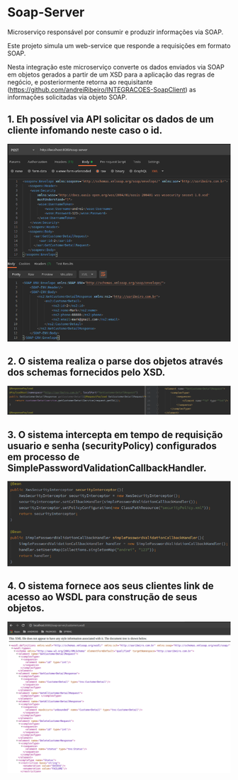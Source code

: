 # Soap-Server

Microserviço responsável por consumir e produzir informações via SOAP.

Este projeto simula um web-service que responde a requisições em formato SOAP.

Nesta integração este microserviço converte os dados enviados via SOAP em objetos gerados a partir de um XSD para a aplicação das regras de negócio, 
e posteriormente retorna ao requisitante (https://github.com/andreiRibeiro/INTEGRACOES-SoapClient) as informações solicitadas via objeto SOAP.


## 1. Eh possível via API solicitar os dados de um cliente infomando neste caso o id.

![](src/imagens/soapServerConsulta.png)

## 2. O sistema realiza o parse dos objetos através dos schemas fornecidos pelo XSD.

![](src/imagens/soapServerXsd.png)

## 3. O sistema intercepta em tempo de requisição usuario e senha (securityPolicy) configurados em processo de SimplePasswordValidationCallbackHandler.

![](src/imagens/soapServerPasswd.png)

## 4. O sistema fornece aos seus clientes link de acesso ao WSDL para construção de seus objetos.

![](src/imagens/soapServerWsdl.png)
